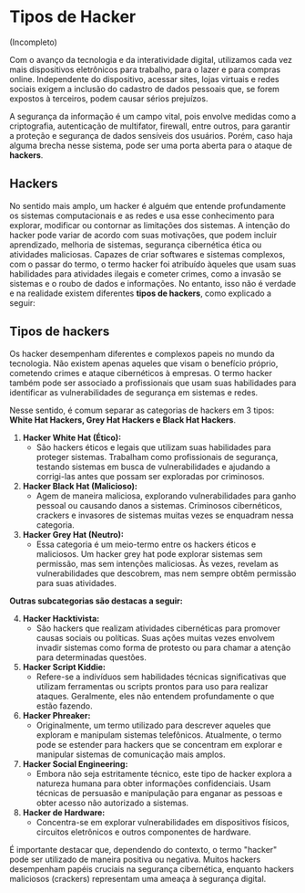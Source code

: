 # Tipos de Hacker

(Incompleto)

Com o avanço da tecnologia e da interatividade digital, utilizamos cada vez mais dispositivos eletrônicos para trabalho, para o lazer e para compras online. Independente do dispositivo, acessar sites, lojas virtuais e redes sociais exigem a inclusão do cadastro de dados pessoais que, se forem expostos à terceiros, podem causar sérios prejuízos.&#x20;

A segurança da informação é um campo vital, pois envolve medidas como a criptografia, autenticação de multifator, firewall, entre outros, para garantir a proteção e segurança de dados sensíveis dos usuários. Porém, caso haja alguma brecha nesse sistema, pode ser uma porta aberta para o ataque de **hackers**.&#x20;

## Hackers

No sentido mais amplo, um hacker é alguém que entende profundamente os sistemas computacionais e as redes e usa esse conhecimento para explorar, modificar ou contornar as limitações dos sistemas. A intenção do hacker pode variar de acordo com suas motivações, que podem incluir aprendizado, melhoria de sistemas, segurança cibernética ética ou atividades maliciosas. Capazes de criar softwares e sistemas complexos, com o passar do termo, o termo hacker foi atribuído àqueles que usam suas habilidades para atividades ilegais e cometer crimes, como a invasão se sistemas e o roubo de dados e informações. No entanto, isso não é verdade e na realidade existem diferentes **tipos de hackers**, como explicado a seguir:

## Tipos de hackers

Os hacker desempenham diferentes e complexos papeis no mundo da tecnologia. Não existem apenas aqueles que visam o benefício próprio, cometendo crimes e ataque cibernéticos à empresas. O termo hacker também pode ser associado a profissionais que usam suas habilidades para identificar as vulnerabilidades de segurança em sistemas e redes.&#x20;

Nesse sentido, é comum separar as categorias de hackers em 3 tipos: **White Hat Hackers, Grey Hat Hackers e Black Hat Hackers**.

1. **Hacker White Hat (Ético):**
   * São hackers éticos e legais que utilizam suas habilidades para proteger sistemas. Trabalham como profissionais de segurança, testando sistemas em busca de vulnerabilidades e ajudando a corrigi-las antes que possam ser exploradas por criminosos.
2. **Hacker Black Hat (Malicioso):**
   * Agem de maneira maliciosa, explorando vulnerabilidades para ganho pessoal ou causando danos a sistemas. Criminosos cibernéticos, crackers e invasores de sistemas muitas vezes se enquadram nessa categoria.
3. **Hacker Grey Hat (Neutro):**
   * Essa categoria é um meio-termo entre os hackers éticos e maliciosos. Um hacker grey hat pode explorar sistemas sem permissão, mas sem intenções maliciosas. Às vezes, revelam as vulnerabilidades que descobrem, mas nem sempre obtêm permissão para suas atividades.

**Outras subcategorias são destacas a seguir:**

4. **Hacker Hacktivista:**
   * São hackers que realizam atividades cibernéticas para promover causas sociais ou políticas. Suas ações muitas vezes envolvem invadir sistemas como forma de protesto ou para chamar a atenção para determinadas questões.
5. **Hacker Script Kiddie:**
   * Refere-se a indivíduos sem habilidades técnicas significativas que utilizam ferramentas ou scripts prontos para uso para realizar ataques. Geralmente, eles não entendem profundamente o que estão fazendo.
6. **Hacker Phreaker:**
   * Originalmente, um termo utilizado para descrever aqueles que exploram e manipulam sistemas telefônicos. Atualmente, o termo pode se estender para hackers que se concentram em explorar e manipular sistemas de comunicação mais amplos.
7. **Hacker Social Engineering:**
   * Embora não seja estritamente técnico, este tipo de hacker explora a natureza humana para obter informações confidenciais. Usam técnicas de persuasão e manipulação para enganar as pessoas e obter acesso não autorizado a sistemas.
8. **Hacker de Hardware:**
   * Concentra-se em explorar vulnerabilidades em dispositivos físicos, circuitos eletrônicos e outros componentes de hardware.

É importante destacar que, dependendo do contexto, o termo "hacker" pode ser utilizado de maneira positiva ou negativa. Muitos hackers desempenham papéis cruciais na segurança cibernética, enquanto hackers maliciosos (crackers) representam uma ameaça à segurança digital.
